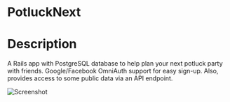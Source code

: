 # PotluckNext

# Description
A Rails app with PostgreSQL database to help plan your next potluck party with friends. Google/Facebook OmniAuth support for easy sign-up. Also, provides access to some public data via an API endpoint. 

![Screenshot](https://i.imgur.com/4OvbhQS.png)
